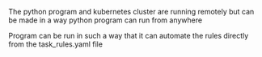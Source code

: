 The python program and kubernetes cluster are running remotely but can be made in a
way python program can run from anywhere

Program can be run in such a way that it can automate the rules directly from the task_rules.yaml file